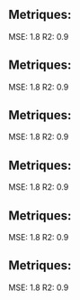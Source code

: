 ## Metriques:
MSE:  1.8 
R2: 0.9
## Metriques:
MSE:  1.8 
R2: 0.9
## Metriques:
MSE:  1.8 
R2: 0.9
## Metriques:
MSE:  1.8 
R2: 0.9
## Metriques:
MSE:  1.8 
R2: 0.9
## Metriques:
MSE:  1.8 
R2: 0.9
